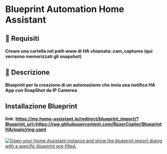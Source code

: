 # Blueprint Automation Home Assistant

## 🐘 Requisiti
#### Creare una cartella nel path www di HA chiamata: cam_captures (qui verranno memorizzati gli snapshot)

## 📩 Descrizione
#### Blueprint per la creazione di un automazione che invia una notifica HA App con SnapShot da IP Camerea

## Installazione Blueprint
#### link:  https://my.home-assistant.io/redirect/blueprint_import/?Blueprint_url=https://raw.githubusercontent.com/RazorCopter/BlueprintHA/main/ring.yaml

[![Open your Home Assistant instance and show the blueprint import dialog with a specific blueprint pre-filled.](https://my.home-assistant.io/badges/blueprint_import.svg)](https://my.home-assistant.io/redirect/blueprint_import/?blueprint_url=https%3A%2F%2Fraw.githubusercontent.com%2FRazorCopter%2FBlueprintHA%2Fmain%2Fring.yaml)
